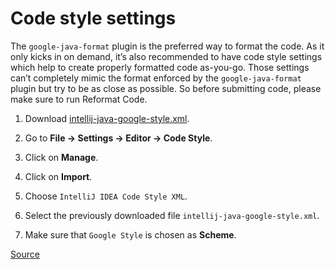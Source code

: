 # Code style settings

The `google-java-format` plugin is the preferred way to format the
code. As it only kicks in on demand, it’s also recommended to have code
style settings which help to create properly formatted code as-you-go.
Those settings can’t completely mimic the format enforced by the
`google-java-format` plugin but try to be as close as possible.
 So before submitting code, please make sure to run Reformat Code.

1. Download [intellij-java-google-style.xml](https://raw.githubusercontent.com/google/styleguide/gh-pages/intellij-java-google-style.xml).

2. Go to **File → Settings → Editor → Code Style**.

3. Click on **Manage**.

4. Click on **Import**.

5. Choose `IntelliJ IDEA Code Style XML`.

6. Select the previously downloaded file
`intellij-java-google-style.xml`.

7. Make sure that `Google Style` is chosen as **Scheme**.

[Source](https://gerrit-review.googlesource.com/Documentation/dev-intellij.html#_code_style_settings)
